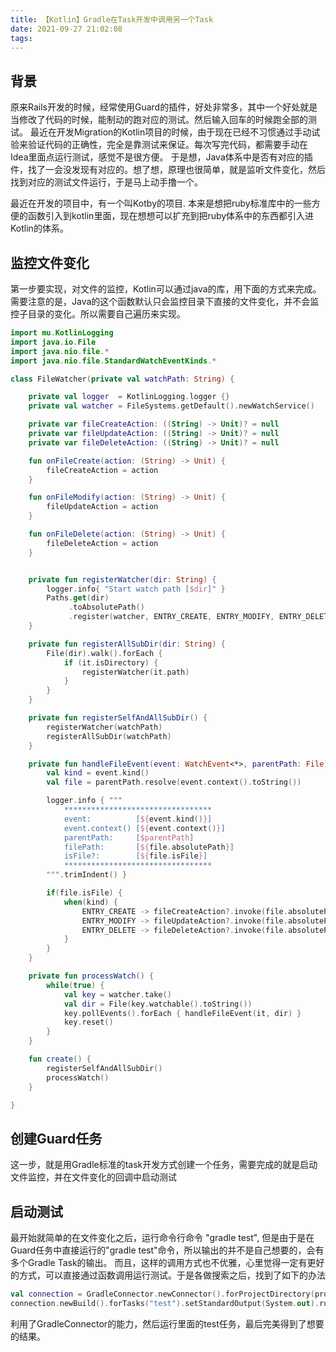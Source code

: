 ```yaml
---
title: 【Kotlin】Gradle在Task开发中调用另一个Task
date: 2021-09-27 21:02:08
tags:
---
```


## 背景

原来Rails开发的时候，经常使用Guard的插件，好处非常多，其中一个好处就是当修改了代码的时候，能制动的跑对应的测试。然后输入回车的时候跑全部的测试。
最近在开发Migration的Kotlin项目的时候，由于现在已经不习惯通过手动试验来验证代码的正确性，完全是靠测试来保证。每次写完代码，都需要手动在Idea里面点运行测试，感觉不是很方便。
于是想，Java体系中是否有对应的插件，找了一会没发现有对应的。想了想，原理也很简单，就是监听文件变化，然后找到对应的测试文件运行，于是马上动手撸一个。

最近在开发的项目中，有一个叫Kotby的项目. 本来是想把ruby标准库中的一些方便的函数引入到kotlin里面，现在想想可以扩充到把ruby体系中的东西都引入进Kotlin的体系。


## 监控文件变化

第一步要实现，对文件的监控，Kotlin可以通过java的库，用下面的方式来完成。需要注意的是，Java的这个函数默认只会监控目录下直接的文件变化，并不会监控子目录的变化。所以需要自己遍历来实现。

```Kotlin
import mu.KotlinLogging
import java.io.File
import java.nio.file.*
import java.nio.file.StandardWatchEventKinds.*

class FileWatcher(private val watchPath: String) {

    private val logger  = KotlinLogging.logger {}
    private val watcher = FileSystems.getDefault().newWatchService()

    private var fileCreateAction: ((String) -> Unit)? = null
    private var fileUpdateAction: ((String) -> Unit)? = null
    private var fileDeleteAction: ((String) -> Unit)? = null

    fun onFileCreate(action: (String) -> Unit) {
        fileCreateAction = action
    }

    fun onFileModify(action: (String) -> Unit) {
        fileUpdateAction = action
    }

    fun onFileDelete(action: (String) -> Unit) {
        fileDeleteAction = action
    }


    private fun registerWatcher(dir: String) {
        logger.info{ "Start watch path [$dir]" }
        Paths.get(dir)
             .toAbsolutePath()
             .register(watcher, ENTRY_CREATE, ENTRY_MODIFY, ENTRY_DELETE)
    }

    private fun registerAllSubDir(dir: String) {
        File(dir).walk().forEach {
            if (it.isDirectory) {
                registerWatcher(it.path)
            }
        }
    }

    private fun registerSelfAndAllSubDir() {
        registerWatcher(watchPath)
        registerAllSubDir(watchPath)
    }

    private fun handleFileEvent(event: WatchEvent<*>, parentPath: File) {
        val kind = event.kind()
        val file = parentPath.resolve(event.context().toString())

        logger.info { """
            *********************************
            event:          [${event.kind()}]
            event.context() [${event.context()}]
            parentPath:     [$parentPath]
            filePath:       [${file.absolutePath}]
            isFile?:        [${file.isFile}]
            *********************************
        """.trimIndent() }

        if(file.isFile) {
            when(kind) {
                ENTRY_CREATE -> fileCreateAction?.invoke(file.absolutePath)
                ENTRY_MODIFY -> fileUpdateAction?.invoke(file.absolutePath)
                ENTRY_DELETE -> fileDeleteAction?.invoke(file.absolutePath)
            }
        }
    }

    private fun processWatch() {
        while(true) {
            val key = watcher.take()
            val dir = File(key.watchable().toString())
            key.pollEvents().forEach { handleFileEvent(it, dir) }
            key.reset()
        }
    }

    fun create() {
        registerSelfAndAllSubDir()
        processWatch()
    }

}
```

## 创建Guard任务

这一步，就是用Gradle标准的task开发方式创建一个任务，需要完成的就是启动文件监控，并在文件变化的回调中启动测试

## 启动测试

最开始就简单的在文件变化之后，运行命令行命令 "gradle test", 但是由于是在Guard任务中直接运行的"gradle test"命令，所以输出的并不是自己想要的，会有多个Gradle Task的输出。
而且，这样的调用方式也不优雅，心里觉得一定有更好的方式，可以直接通过函数调用运行测试。于是各做搜索之后，找到了如下的办法

```kotlin
val connection = GradleConnector.newConnector().forProjectDirectory(project.projectDir).connect()
connection.newBuild().forTasks("test").setStandardOutput(System.out).run()
```

利用了GradleConnector的能力，然后运行里面的test任务，最后完美得到了想要的结果。